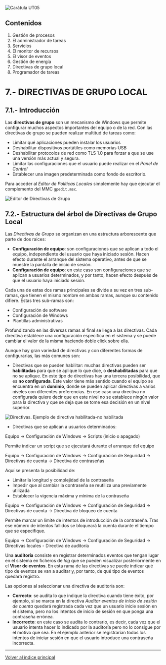 <link rel="stylesheet" href="../styles.css">

![Carátula UT05](imgs/caratula_ut05.png)

## Contenidos

1. Gestión de procesos
2. El administrador de tareas
3. Servicios
4. El monitor de recursos
5. El visor de eventos
6. Gestión de energía
7. Directivas de grupo local
8. Programador de tareas


# 7.- DIRECTIVAS DE GRUPO LOCAL

## 7.1.- Introducción

Las **directivas de grupo** son un mecanismo de Windows que permite configurar muchos aspectos importantes del equipo o de la red. Con las directivas de grupo se pueden realizar multitud de tareas como:

- Limitar qué aplicaciones pueden instalar los usuarios
- Deshabilitar dispositivos portátiles como memorias USB
- Deshabilitar protocolos de red como TLS 1.0 para forzar a que se use una versión más actual y segura.
- Limitar las configuraciones que el usuario puede realizar en el *Panel de Control*
- Establecer una imagen predeterminada como fondo de escritorio.

Para acceder al *Editor de Políticas Locales* simplemente hay que ejecutar el complemento del MMC `gpedit.msc`.

![Editor de Directivas de Grupo](imgs/gpo_vista_global.png)


## 7.2.- Estructura del árbol de Directivas de Grupo Local

Las *Directivas de Grupo* se organizan en una estructura arborescente que parte de dos raices:

- **Configuración de equipo**: son configuraciones que se aplican a todo el equipo, independiente del usuario que haya iniciado sesión. Hacen efecto durante el arranque del sistema operativo, antes de que se muestre la pantalla de inicio de sesión.
- **Configuración de equipo**: en este caso son configuraciones que se aplican a usuarios determinados, y por tanto, hacen efecto después de que el usuario haya iniciado sesión.

Cada una de estas dos ramas principales se divide a su vez en tres sub-ramas, que tienen el mismo nombre en ambas ramas, aunque su contenido difiere. Estas tres sub-ramas son:

- Configuración de software
- Configuración de Windows
- Plantillas administrativas

Profundizando en las diversas ramas al final se llega a las directivas. Cada directiva establece una configuración específica en el sistema y se puede cambiar el valor de la misma haciendo doble click sobre ella.

Aunque hay gran variedad de directivas y con diferentes formas de configurarlas, las más comunes son:

- Directivas que se pueden habilitar: muchas directivas pueden ser **habilitadas** para que se aplique lo que dice, o **deshabilitadas** para que no se aplique. En este tipo de directivas hay una tercera posibilidad, que es **no configurada**. Este valor tiene más sentido cuando el equipo se encuentra en un **dominio**, donde se pueden aplicar directivas a varios niveles con diferentes preferencias. En ese caso una directiva no configurada quiere decir que en este nivel no se establece ningún valor para la directiva y que se deja que se tome esa decisión en un nivel superior.

![Directivas. Ejemplo de directiva habilitada-no habilitada](imgs/directivas_impedir_cambiar_tema.png)

- Directivas que se aplican a usuarios determinados: 


Equipo -> Configuración de Windows -> Scripts (inicio o apagado)

Permite indicar un script que se ejecutará durante el arranque del equipo

Equipo -> Configuración de Windows -> Configuración de Seguridad -> Directivas de cuenta -> Directiva de contraseñas

Aquí se presenta la posibilidad de:

- Limitar la longitud y complejidad de la contraseña
- Impedir que al cambiar la contraseña se reutiliza una previamente utilizada
- Establecer la vigencia máxima y mínima de la contraseña

Equipo -> Configuración de Windows -> Configuración de Seguridad -> Directivas de cuenta -> Directiva de bloqueo de cuenta

Permite marcar un límite de intentos de introducción de la contraseña. Tras ese número de intentos fallidos se bloqueará la cuenta durante el tiempo que se especifique.

Equipo -> Configuración de Windows -> Configuración de Seguridad -> Directivas locales - Directiva de auditoría

Una **auditoría** consiste en registrar determinados eventos que tengan lugar en el sistema en ficheros de *log* que se pueden visualizar posteriormente en el **Visor de eventos**. En esta rama de las directivas se puede indicar qué tipo de eventos se van a auditar y, por tanto, de qué tipo de eventos quedará registro.

Las opciones al seleccionar una directiva de auditoría son:

- **Correcto**: se audita lo que indique la directiva cuando tiene éxito, por ejemplo, si se marca en la directiva *Auditar eventos de inicio de sesión de cuenta* quedará registrada cada vez que un usuario inicie sesión en el sistema, pero no los intentos de inicio de sesión en que ponga una contraseña errónea.
- **Incorrecto**: en este caso se audita lo contrario, es decir, cada vez que el usuario intenta hacer lo indicado por la auditoría pero no lo consigue por el motivo que sea. En el ejemplo anterior se registrarían todos los intentos de iniciar sesión en que el usuario introduce una contraseña incorrecta.








***
[Volver al índice principal](index_UT05.md)